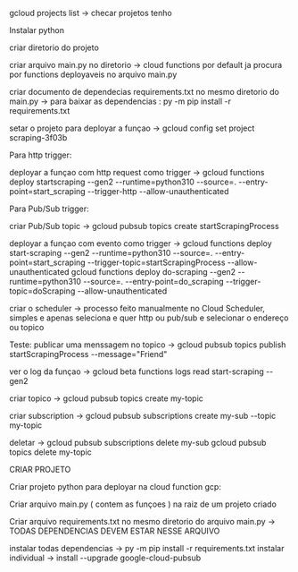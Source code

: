 
gcloud projects list -> checar projetos tenho

Instalar python

criar diretorio do projeto

criar arquivo main.py no diretorio -> cloud functions por default ja procura por functions deployaveis no arquivo main.py

criar documento de dependecias requirements.txt no mesmo diretorio do main.py -> para baixar as dependencias : py -m pip install -r requirements.txt

setar o projeto para deployar a funçao -> gcloud config set project scraping-3f03b


Para http trigger:

deployar a funçao com http request como trigger -> gcloud functions deploy startscraping --gen2 --runtime=python310 --source=. --entry-point=start_scraping --trigger-http --allow-unauthenticated



Para Pub/Sub trigger:

criar Pub/Sub topic -> gcloud pubsub topics create startScrapingProcess

deployar a funçao com evento como trigger -> gcloud functions deploy start-scraping --gen2 --runtime=python310 --source=. --entry-point=start_scraping --trigger-topic=startScrapingProcess --allow-unauthenticated 
                                             gcloud functions deploy do-scraping --gen2 --runtime=python310 --source=. --entry-point=do_scraping --trigger-topic=doScraping --allow-unauthenticated

criar o scheduler -> processo feito manualmente no Cloud Scheduler, simples e apenas seleciona e quer http ou pub/sub e selecionar o endereço ou topico

Teste: publicar uma menssagem no topico -> gcloud pubsub topics publish startScrapingProcess --message="Friend"

ver o log da funçao -> gcloud beta functions logs read start-scraping --gen2



criar topico -> gcloud pubsub topics create my-topic

criar subscription -> gcloud pubsub subscriptions create my-sub --topic my-topic

deletar ->
gcloud pubsub subscriptions delete my-sub
gcloud pubsub topics delete my-topic




CRIAR PROJETO

Criar projeto python para deployar na cloud function gcp:


Criar arquivo main.py ( contem as funçoes ) na raiz de um projeto criado


Criar arquivo requirements.txt no mesmo diretorio do arquivo main.py -> TODAS DEPENDENCIAS DEVEM ESTAR NESSE ARQUIVO


instalar todas dependencias -> py -m pip install -r requirements.txt
instalar individual -> install --upgrade google-cloud-pubsub 


